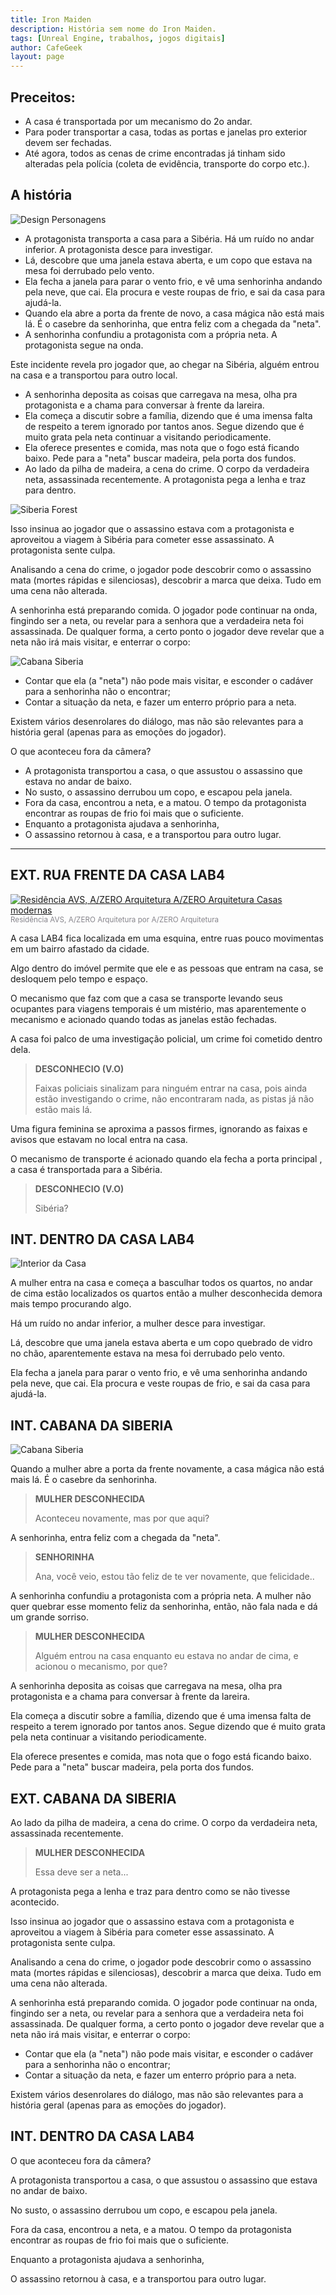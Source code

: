 ```yaml
---
title: Iron Maiden
description: História sem nome do Iron Maiden.
tags: [Unreal Engine, trabalhos, jogos digitais]
author: CafeGeek
layout: page
---
```


## Preceitos:
- A casa é transportada por um mecanismo do 2o andar.
- Para poder transportar a casa, todas as portas e janelas pro exterior devem ser fechadas.
- Até agora, todos as cenas de crime encontradas já tinham sido alteradas pela polícia (coleta de evidência, transporte do corpo etc.).

## A história
![Design Personagens](imagens/DesignPersonagens.webp)

- A protagonista transporta a casa para a Sibéria. Há um ruído no andar inferior. A protagonista desce para investigar.
- Lá, descobre que uma janela estava aberta, e um copo que estava na mesa foi derrubado pelo vento.
- Ela fecha a janela para parar o vento frio, e vê uma senhorinha andando pela neve, que cai.
Ela procura e veste roupas de frio, e sai da casa para ajudá-la.
- Quando ela abre a porta da frente de novo, a casa mágica não está mais lá. É o casebre da senhorinha, que entra feliz com a chegada da "neta".
- A senhorinha confundiu a protagonista com a própria neta. A protagonista segue na onda.

Este incidente revela pro jogador que, ao chegar na Sibéria, alguém entrou na casa e a transportou para outro local.

- A senhorinha deposita as coisas que carregava na mesa, olha pra protagonista e a chama para conversar à frente da lareira.
- Ela começa a discutir sobre a família, dizendo que é uma imensa falta de respeito a terem ignorado por tantos anos. Segue dizendo que é muito grata pela neta continuar a visitando periodicamente.
- Ela oferece presentes e comida, mas nota que o fogo está ficando baixo. Pede para a "neta" buscar madeira, pela porta dos fundos.
- Ao lado da pilha de madeira, a cena do crime. O corpo da verdadeira neta, assassinada recentemente. A protagonista pega a lenha e traz para dentro.

![Siberia Forest](imagens/Russia_Siberia_Forests_Roads_Winter_Trees_Fog_Snow_558251_1365x1024.webp)

Isso insinua ao jogador que o assassino estava com a protagonista e aproveitou a viagem à Sibéria para cometer esse assassinato. A protagonista sente culpa.

Analisando a cena do crime, o jogador pode descobrir como o assassino mata (mortes rápidas e silenciosas), descobrir a marca que deixa. Tudo em uma cena não alterada.

A senhorinha está preparando comida. O jogador pode continuar na onda, fingindo ser a neta, ou revelar para a senhora que a verdadeira neta foi assassinada. De qualquer forma, a certo ponto o jogador deve revelar que a neta não irá mais visitar, e enterrar o corpo:

![Cabana Siberia](imagens/cabanasberia.webp)

- Contar que ela (a "neta") não pode mais visitar, e esconder o cadáver para a senhorinha não o encontrar;
- Contar a situação da neta, e fazer um enterro próprio para a neta.

Existem vários desenrolares do diálogo, mas não são relevantes para a história geral (apenas para as emoções do jogador).

O que aconteceu fora da câmera?

- A protagonista transportou a casa, o que assustou o assassino que estava no andar de baixo.
- No susto, o assassino derrubou um copo, e escapou pela janela.
- Fora da casa, encontrou a neta, e a matou. O tempo da protagonista encontrar as roupas de frio foi mais que o suficiente.
- Enquanto a protagonista ajudava a senhorinha,
- O assassino retornou à casa, e a transportou para outro lugar.

---
## EXT. RUA FRENTE DA CASA LAB4

<div><a href="https://www.homify.com.br/foto/1381790/residencia-avs" target="_blank"><img alt="Residência AVS, A/ZERO Arquitetura A/ZERO Arquitetura Casas modernas" src="https://images.homify.com/images/a_0,c_fill,f_auto,h_316,q_auto,w_316/v1457095580/p/photo/image/1381790/Resid%C3%AAncia_AVS_1/fotos-de-casas-moderno-por-a-zero-arquitetura.jpg"/></a></div><div style="color:#86848b;"><small><a style="text-decoration:none;color:#86848b;" target="_blank" href="https://www.homify.com.br/projetos/198516/residencia-avs"> Residência AVS, A/ZERO Arquitetura </a>por<a style="text-decoration:none;color:#86848b;" target="_blank" href="https://www.homify.com.br/profissionais/618107/a-zero-arquitetura" > A/ZERO Arquitetura </a></small></div>

A casa LAB4 fica localizada em uma esquina, entre ruas pouco movimentas em um bairro afastado da cidade.

Algo dentro do imóvel permite que ele e as pessoas que entram na casa, se desloquem pelo tempo e espaço.

O mecanismo que faz com que a casa se transporte levando seus ocupantes para viagens temporais é um mistério, mas aparentemente o mecanismo e acionado quando todas as janelas estão fechadas.

A casa foi palco de uma investigação policial, um crime foi cometido dentro dela.

>**DESCONHECIO (V.O)**
>
> Faixas policiais sinalizam para ninguém entrar na casa, pois ainda estão investigando o crime, não encontraram nada, as pistas já não estão mais lá.


Uma figura feminina se aproxima a passos firmes, ignorando as faixas e avisos que estavam no local entra na casa.

O mecanismo de transporte é acionado quando ela fecha a porta principal , a casa é transportada para a Sibéria.

>**DESCONHECIO (V.O)**
>
> Sibéria?


## INT. DENTRO DA CASA LAB4

![Interior da Casa](http://www.imovelweb.com.br/noticias/wp-content/uploads/2017/10/sobrados.jpg "Sobrados")

A mulher entra na casa e começa a basculhar todos os quartos, no andar de cima estão localizados os quartos então a mulher desconhecida demora mais tempo procurando algo.

Há um ruído no andar inferior, a mulher desce para investigar.

Lá, descobre que uma janela estava aberta e um copo quebrado de vidro no chão, aparentemente estava na mesa foi derrubado pelo vento.

Ela fecha a janela para parar o vento frio, e vê uma senhorinha andando pela neve, que cai. Ela procura e veste roupas de frio, e sai da casa para ajudá-la.

## INT. CABANA DA SIBERIA

![Cabana Siberia](imagens/cabanasberia.webp)

Quando a mulher abre a porta da frente novamente, a casa mágica não está mais lá. É o casebre da senhorinha.

>**MULHER DESCONHECIDA**
>
> Aconteceu novamente, mas por que aqui?

 A senhorinha, entra feliz com a chegada da "neta".

 >**SENHORINHA**
 >
 > Ana, você veio, estou tão feliz de te ver novamente, que felicidade..
 >

A senhorinha confundiu a protagonista com a própria neta. A mulher não quer quebrar esse momento feliz da senhorinha, então, não fala nada e dá um grande sorriso.

>**MULHER DESCONHECIDA**
>
> Alguém entrou na casa enquanto eu estava no andar de cima, e acionou o mecanismo, por que?

A senhorinha deposita as coisas que carregava na mesa, olha pra protagonista e a chama para conversar à frente da lareira.

Ela começa a discutir sobre a família, dizendo que é uma imensa falta de respeito a terem ignorado por tantos anos. Segue dizendo que é muito grata pela neta continuar a visitando periodicamente.

Ela oferece presentes e comida, mas nota que o fogo está ficando baixo. Pede para a "neta" buscar madeira, pela porta dos fundos.

## EXT. CABANA DA SIBERIA

Ao lado da pilha de madeira, a cena do crime. O corpo da verdadeira neta, assassinada recentemente.

>**MULHER DESCONHECIDA**
>
> Essa deve ser a neta...

A protagonista pega a lenha e traz para dentro como se não tivesse acontecido.

Isso insinua ao jogador que o assassino estava com a protagonista e aproveitou a viagem à Sibéria para cometer esse assassinato. A protagonista sente culpa.

Analisando a cena do crime, o jogador pode descobrir como o assassino mata (mortes rápidas e silenciosas), descobrir a marca que deixa. Tudo em uma cena não alterada.

A senhorinha está preparando comida. O jogador pode continuar na onda, fingindo ser a neta, ou revelar para a senhora que a verdadeira neta foi assassinada. De qualquer forma, a certo ponto o jogador deve revelar que a neta não irá mais visitar, e enterrar o corpo:

- Contar que ela (a "neta") não pode mais visitar, e esconder o cadáver para a senhorinha não o encontrar;
- Contar a situação da neta, e fazer um enterro próprio para a neta.

Existem vários desenrolares do diálogo, mas não são relevantes para a história geral (apenas para as emoções do jogador).


## INT. DENTRO DA CASA LAB4

O que aconteceu fora da câmera?

A protagonista transportou a casa, o que assustou o assassino que estava no andar de baixo.

No susto, o assassino derrubou um copo, e escapou pela janela.

Fora da casa, encontrou a neta, e a matou. O tempo da protagonista encontrar as roupas de frio foi mais que o suficiente.

Enquanto a protagonista ajudava a senhorinha,

O assassino retornou à casa, e a transportou para outro lugar.
